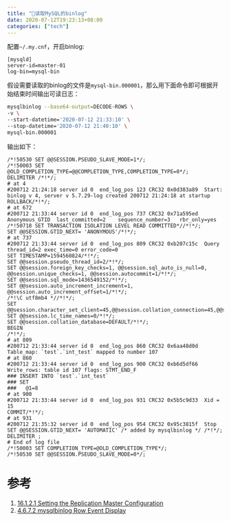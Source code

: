 ```yaml
---
title: "📜读取MySQL的binlog"
date: 2020-07-12T19:23:13+08:00
categories: ["tech"]
---
```


配置`~/.my.cnf`，开启binlog:

```
[mysqld]
server-id=master-01
log-bin=mysql-bin
```

假设需要读取的binlog的文件是`mysql-bin.000001`，那么用下面命令即可根据开始结束时间输出可读日志：

``` bash
mysqlbinlog --base64-output=DECODE-ROWS \
-v \
--start-datetime='2020-07-12 21:33:10' \
--stop-datetime='2020-07-12 21:40:10' \
mysql-bin.000001
```

输出如下：

```
/*!50530 SET @@SESSION.PSEUDO_SLAVE_MODE=1*/;
/*!50003 SET @OLD_COMPLETION_TYPE=@@COMPLETION_TYPE,COMPLETION_TYPE=0*/;
DELIMITER /*!*/;
# at 4
#200712 21:24:18 server id 0  end_log_pos 123 CRC32 0x0d383a89 	Start: binlog v 4, server v 5.7.29-log created 200712 21:24:18 at startup
ROLLBACK/*!*/;
# at 672
#200712 21:33:44 server id 0  end_log_pos 737 CRC32 0x71a595ed 	Anonymous_GTID	last_committed=2	sequence_number=3	rbr_only=yes
/*!50718 SET TRANSACTION ISOLATION LEVEL READ COMMITTED*//*!*/;
SET @@SESSION.GTID_NEXT= 'ANONYMOUS'/*!*/;
# at 737
#200712 21:33:44 server id 0  end_log_pos 809 CRC32 0xb207c15c 	Query	thread_id=2	exec_time=0	error_code=0
SET TIMESTAMP=1594560824/*!*/;
SET @@session.pseudo_thread_id=2/*!*/;
SET @@session.foreign_key_checks=1, @@session.sql_auto_is_null=0, @@session.unique_checks=1, @@session.autocommit=1/*!*/;
SET @@session.sql_mode=1436549152/*!*/;
SET @@session.auto_increment_increment=1, @@session.auto_increment_offset=1/*!*/;
/*!\C utf8mb4 *//*!*/;
SET @@session.character_set_client=45,@@session.collation_connection=45,@@session.collation_server=45/*!*/;
SET @@session.lc_time_names=0/*!*/;
SET @@session.collation_database=DEFAULT/*!*/;
BEGIN
/*!*/;
# at 809
#200712 21:33:44 server id 0  end_log_pos 860 CRC32 0x6aa48d0d 	Table_map: `test`.`int_test` mapped to number 107
# at 860
#200712 21:33:44 server id 0  end_log_pos 900 CRC32 0xb6d5df66 	Write_rows: table id 107 flags: STMT_END_F
### INSERT INTO `test`.`int_test`
### SET
###   @1=8
# at 900
#200712 21:33:44 server id 0  end_log_pos 931 CRC32 0x5b5c9d33 	Xid = 15
COMMIT/*!*/;
# at 931
#200712 21:35:32 server id 0  end_log_pos 954 CRC32 0x95c3815f 	Stop
SET @@SESSION.GTID_NEXT= 'AUTOMATIC' /* added by mysqlbinlog */ /*!*/;
DELIMITER ;
# End of log file
/*!50003 SET COMPLETION_TYPE=@OLD_COMPLETION_TYPE*/;
/*!50530 SET @@SESSION.PSEUDO_SLAVE_MODE=0*/;
```

# 参考

1. [16.1.2.1 Setting the Replication Master Configuration](https://dev.mysql.com/doc/refman/5.7/en/replication-howto-masterbaseconfig.html)
2. [4.6.7.2 mysqlbinlog Row Event Display](https://dev.mysql.com/doc/refman/5.7/en/mysqlbinlog-row-events.html)
